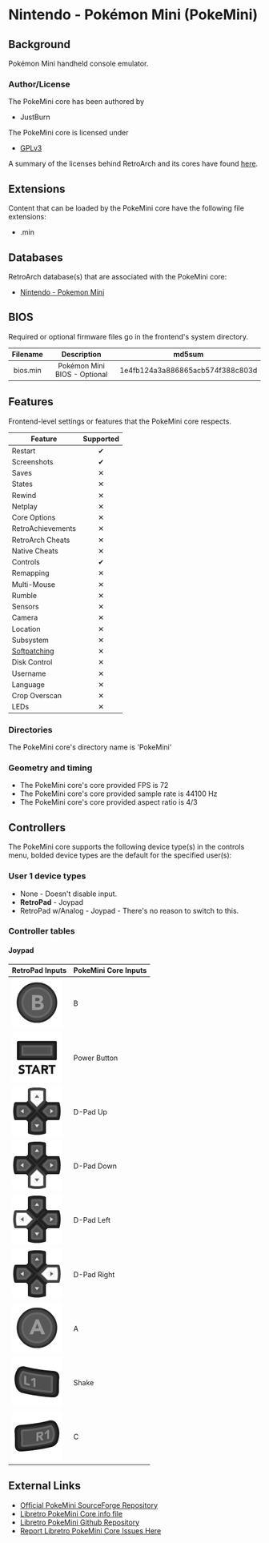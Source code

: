 # Nintendo - Pokémon Mini (PokeMini)

## Background

Pokémon Mini handheld console emulator.

### Author/License

The PokeMini core has been authored by

- JustBurn

The PokeMini core is licensed under

- [GPLv3](https://github.com/libretro/PokeMini/blob/master/LICENSE)

A summary of the licenses behind RetroArch and its cores have found [here](https://docs.libretro.com/tech/licenses/).

## Extensions

Content that can be loaded by the PokeMini core have the following file extensions:

- .min

## Databases

RetroArch database(s) that are associated with the PokeMini core:

- [Nintendo - Pokemon Mini](https://github.com/libretro/libretro-database/blob/master/rdb/Nintendo%20-%20Pokemon%20Mini.rdb)

## BIOS

Required or optional firmware files go in the frontend's system directory.

|   Filename    |    Description                |              md5sum              |
|:-------------:|:-----------------------------:|:--------------------------------:|
| bios.min      | Pokémon Mini BIOS - Optional  | 1e4fb124a3a886865acb574f388c803d |

## Features

Frontend-level settings or features that the PokeMini core respects.

| Feature           | Supported |
|-------------------|:---------:|
| Restart           | ✔         |
| Screenshots       | ✔         |
| Saves             | ✕         |
| States            | ✕         |
| Rewind            | ✕         |
| Netplay           | ✕         |
| Core Options      | ✕         |
| RetroAchievements | ✕         |
| RetroArch Cheats  | ✕         |
| Native Cheats     | ✕         |
| Controls          | ✔         |
| Remapping         | ✕         |
| Multi-Mouse       | ✕         |
| Rumble            | ✕         |
| Sensors           | ✕         |
| Camera            | ✕         |
| Location          | ✕         |
| Subsystem         | ✕         |
| [Softpatching](https://docs.libretro.com/guides/softpatching/) | ✕         |
| Disk Control      | ✕         |
| Username          | ✕         |
| Language          | ✕         |
| Crop Overscan     | ✕         |
| LEDs              | ✕         |

### Directories

The PokeMini core's directory name is 'PokeMini'

### Geometry and timing

- The PokeMini core's core provided FPS is 72
- The PokeMini core's core provided sample rate is 44100 Hz
- The PokeMini core's core provided aspect ratio is 4/3

## Controllers

The PokeMini core supports the following device type(s) in the controls menu, bolded device types are the default for the specified user(s):

### User 1 device types

- None - Doesn't disable input.
- **RetroPad** - Joypad
- RetroPad w/Analog - Joypad - There's no reason to switch to this.

### Controller tables

#### Joypad

| RetroPad Inputs                              | PokeMini Core Inputs |
|----------------------------------------------|----------------------|
| ![](../image/retropad/retro_b.png)       | B                    |
| ![](../image/retropad/retro_start.png)         | Power Button         |
| ![](../image/retropad/retro_dpad_up.png)       | D-Pad Up             |
| ![](../image/retropad/retro_dpad_down.png)     | D-Pad Down           |
| ![](../image/retropad/retro_dpad_left.png)     | D-Pad Left           |
| ![](../image/retropad/retro_dpad_right.png)    | D-Pad Right          |
| ![](../image/retropad/retro_a.png)       | A                    |
| ![](../image/retropad/retro_l1.png)            | Shake                |
| ![](../image/retropad/retro_r1.png)            | C                    |

## External Links

- [Official PokeMini SourceForge Repository](https://sourceforge.net/projects/pokemini/)
- [Libretro PokeMini Core info file](https://github.com/libretro/libretro-super/blob/master/dist/info/pokemini_libretro.info)
- [Libretro PokeMini Github Repository](https://github.com/libretro/PokeMini)
- [Report Libretro PokeMini Core Issues Here](https://github.com/libretro/PokeMini/issues)